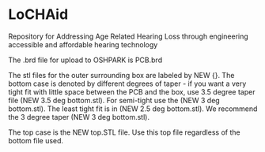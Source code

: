 # LoCHAid
Repository for Addressing Age Related Hearing Loss through engineering accessible and affordable hearing technology

The .brd file for upload to OSHPARK is PCB.brd

The stl files for the outer surrounding box are labeled by NEW {}. The bottom case is denoted by different degrees of taper - if you want a very tight fit with little space between the PCB and the box, use 3.5 degree taper file (NEW 3.5 deg bottom.stl). For semi-tight use the (NEW 3 deg bottom.stl). The least tight fit is in (NEW 2.5 deg bottom.stl). We recommend the 3 degree taper (NEW 3 deg bottom.stl).

The top case is the NEW top.STL file. Use this top file regardless of the bottom file used.
